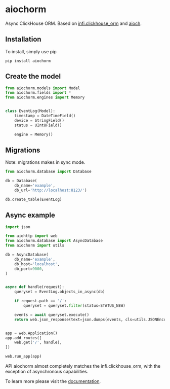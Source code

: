 # aiochorm
Async ClickHouse ORM. Based on [infi.clickhouse_orm](https://github.com/Infinidat/infi.clickhouse_orm) and [aioch](https://github.com/mymarilyn/aioch).


## Installation
To install, simply use pip
```
pip install aiochorm
```

## Create the model

```python
from aiochorm.models import Model
from aiochorm.fields import *
from aiochorm.engines import Memory


class EventLog(Model):
    timestamp = DateTimeField()
    device = StringField()
    status = UInt8Field()

    engine = Memory()
```

## Migrations
Note: migrations makes in sync mode.
```python
from aiochorm.database import Database

db = Database(
    db_name='example',
    db_url='http://localhost:8123/')

db.create_table(EventLog)
```

## Async example
```python
import json

from aiohttp import web
from aiochorm.database import AsyncDatabase
from aiochorm import utils

db = AsyncDatabase(
    db_name='example',
    db_host='localhost',
    db_port=9000,
)


async def handle(request):
    queryset = EventLog.objects_in_async(db)

    if request.path == '/':
        queryset = queryset.filter(status=STATUS_NEW)

    events = await queryset.execute()
    return web.json_response(text=json.dumps(events, cls=utils.JSONEncoder))


app = web.Application()
app.add_routes([
    web.get('/', handle),
])

web.run_app(app)
```

API aiochorm almost completely matches the infi.clickhouse_orm, with the exception of asynchronous capabilities.

To learn more please visit the [documentation](https://github.com/Infinidat/infi.clickhouse_orm/blob/develop/docs/toc.md).

